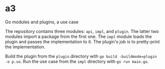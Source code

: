 # a3
Go modules and plugins, a use case

The repository contains three modules: `api`, `impl`, and `plugin`. The latter two modules import a package from the first one.
The `impl` module loads the plugin and passes the implementation to it. The plugin's job is to pretty-print the implementation.

Build the plugin from the `plugin` directory with `go build -buildmode=plugin -o p.so`. Run the use case from the `impl` directory with `go run main.go`.
